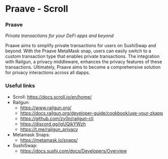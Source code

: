 # Praave - Scroll
### Praave

*Private transactions for your DeFi apps and beyond*

Praave aims to simplify private transactions for users on SushiSwap and beyond. With the Praave MetaMask snap, users can easily switch to a custom transaction type that enables private transactions. The integration with Railgun, a privacy middleware, enhances the privacy features of these transactions.  Ultimately, Praave aims to become a comprehensive solution for privacy interactions across all dapps.

### Useful links
- Scroll:
https://docs.scroll.io/en/home/
- Railgun:
    - https://www.railgun.org/
    - https://docs.railgun.org/developer-guide/cookbook/use-your-zkapp
    - https://github.com/zy0n/railgun-cli
    - https://discord.gg/jgUQjkYWzh
    - https://t.me/railgun_privacy
- Metamask Snaps:
    - https://metamask.io/snaps/
- SushiSwap:
    - https://docs.sushi.com/docs/Developers/Overview

